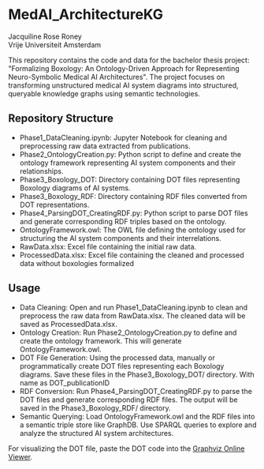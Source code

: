 # MedAI_ArchitectureKG
Jacquiline Rose Roney  
Vrije Universiteit Amsterdam 

This repository contains the code and data for the bachelor thesis project: "Formalizing Boxology: An Ontology-Driven Approach for Representing Neuro-Symbolic Medical AI Architectures". The project focuses on transforming unstructured medical AI system diagrams into structured, queryable knowledge graphs using semantic technologies.

## Repository Structure
- Phase1_DataCleaning.ipynb: Jupyter Notebook for cleaning and preprocessing raw data extracted from publications.
- Phase2_OntologyCreation.py: Python script to define and create the ontology framework representing AI system components and their relationships.
- Phase3_Boxology_DOT: Directory containing DOT files representing Boxology diagrams of AI systems.
- Phase3_Boxology_RDF: Directory containing RDF files converted from DOT representations.
- Phase4_ParsingDOT_CreatingRDF.py: Python script to parse DOT files and generate corresponding RDF triples based on the ontology.
- OntologyFramework.owl: The OWL file defining the ontology used for structuring the AI system components and their interrelations.
- RawData.xlsx: Excel file containing the initial raw data.
- ProcessedData.xlsx: Excel file containing the cleaned and processed data without boxologies formalized

## Usage
- Data Cleaning: Open and run Phase1_DataCleaning.ipynb to clean and preprocess the raw data from RawData.xlsx. The cleaned data will be saved as ProcessedData.xlsx.
- Ontology Creation: Run Phase2_OntologyCreation.py to define and create the ontology framework. This will generate OntologyFramework.owl.
- DOT File Generation: Using the processed data, manually or programmatically create DOT files representing each Boxology diagrams. Save these files in the Phase3_Boxology_DOT/ directory. With name as DOT_publicationID
- RDF Conversion: Run Phase4_ParsingDOT_CreatingRDF.py to parse the DOT files and generate corresponding RDF files. The output will be saved in the Phase3_Boxology_RDF/ directory.
- Semantic Querying: Load OntologyFramework.owl and the RDF files into a semantic triple store like GraphDB. Use SPARQL queries to explore and analyze the structured AI system architectures.

For visualizing the DOT file, paste the DOT code into the [Graphviz Online Viewer](https://dreampuf.github.io/GraphvizOnline/?engine=dot).

